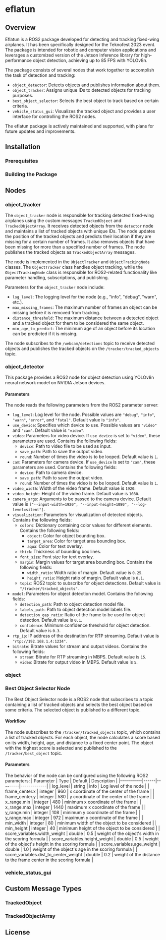 # eflatun

## Overview

Eflatun is a ROS2 package developed for detecting and tracking fixed-wing airplanes. It has been specifically designed for the Teknofest 2023 event. The package is intended for robotic and computer vision applications and leverages a customized version of the Jetson Inference library for high-performance object detection, achieving up to 85 FPS with YOLOv8n.

The package consists of several nodes that work together to accomplish the task of detection and tracking:

- `object_detector`: Detects objects and publishes information about them.
- `object_tracker`: Assigns unique IDs to detected objects for tracking purposes.
- `best_object_selector`: Selects the best object to track based on certain criteria.
- `vehicle_status_gui`: Visualizes the tracked object and provides a user interface for controlling the ROS2 nodes.

The eflatun package is actively maintained and supported, with plans for future updates and improvements.


## Installation

### Prerequisites

### Building the Package

## Nodes

### object_tracker

The `object_tracker` node is responsible for tracking detected fixed-wing airplanes using the custom messages `TrackedObject` and `TrackedObjectArray`. It receives detected objects from the `detector` node and maintains a list of tracked objects with unique IDs. The node updates the position of the tracked objects and predicts their location if they are missing for a certain number of frames. It also removes objects that have been missing for more than a specified number of frames. The node publishes the tracked objects as `TrackedObjectArray` messages.

The node is implemented in the `ObjectTracker` and `ObjectTrackingNode` classes. The `ObjectTracker` class handles object tracking, while the `ObjectTrackingNode` class is responsible for ROS2-related functionality like parameter handling, subscriptions, and publishing.

Parameters for the `object_tracker` node include:

- `log_level`: The logging level for the node (e.g., "info", "debug", "warn", etc.).
- `max_missing_frames`: The maximum number of frames an object can be missing before it is removed from tracking.
- `distance_threshold`: The maximum distance between a detected object and a tracked object for them to be considered the same object.
- `min_age_to_predict`: The minimum age of an object before its location can be predicted if it is missing.

The node subscribes to the `/webcam/detections` topic to receive detected objects and publishes the tracked objects on the `/tracker/tracked_objects` topic.


### object_detector

This package provides a ROS2 node for object detection using YOLOv8n neural network model on NVIDIA Jetson devices.

#### Parameters

The node reads the following parameters from the ROS2 parameter server:

- `log_level`: Log level for the node. Possible values are `"debug"`, `"info"`, `"warn"`, `"error"`, and `"fatal"`. Default value is `"info"`.
- `use_device`: Specifies which device to use. Possible values are `"video"` and `"cam"`. Default value is `"video"`.
- `video`: Parameters for video device. If `use_device` is set to `"video"`, these parameters are used. Contains the following fields:
    - `device`: Path to video file to be used as input.
    - `save_path`: Path to save the output video.
    - `round`: Number of times the video is to be looped. Default value is `1`.
- `cam`: Parameters for camera device. If `use_device` is set to `"cam"`, these parameters are used. Contains the following fields:
    - `device`: Path to camera device.
    - `save_path`: Path to save the output video.
    - `round`: Number of times the video is to be looped. Default value is `1`.
- `video_width`: Width of the video frame. Default value is `1920`.
- `video_height`: Height of the video frame. Default value is `1080`.
- `camera_args`: Arguments to be passed to the camera device. Default value is `["--input-width=1920", "--input-height=1080", "--log-level=silent"]`.
- `visualization`: Parameters for visualization of detected objects. Contains the following fields:
    - `colors`: Dictionary containing color values for different elements. Contains the following fields:
        - `object`: Color for object bounding box.
        - `target_area`: Color for target area bounding box.
        - `aqua`: Color for text overlay.
    - `thick`: Thickness of bounding box lines.
    - `font_size`: Font size for text overlay.
    - `margin`: Margin values for target area bounding box. Contains the following fields:
        - `width_ratio`: Width ratio of margin. Default value is `0.25`.
        - `height_ratio`: Height ratio of margin. Default value is `0.1`.
    - `topic`: ROS2 topic to subscribe for object detections. Default value is `"/tracker/tracked_objects"`.
- `model`: Parameters for object detection model. Contains the following fields:
    - `detection_path`: Path to object detection model file.
    - `labels_path`: Path to object detection model labels file.
    - `detection_gap_ratio`: Ratio of the frame to be used for object detection. Default value is `0.1`.
    - `confidence`: Minimum confidence threshold for object detection. Default value is `0.3`.
- `rtp_ip`: IP address of the destination for RTP streaming. Default value is `"rtp://192.168.1.4:1234"`.
- `bitrate`: Bitrate values for stream and output videos. Contains the following fields:
    - `stream`: Bitrate for RTP streaming in MBPS. Default value is `15`.
    - `video`: Bitrate for output video in MBPS. Default value is `5`.

### object

### Best Object Selector Node

The Best Object Selector node is a ROS2 node that subscribes to a topic containing a list of tracked objects and selects the best object based on some criteria. The selected object is published to a different topic.

#### Workflow

The node subscribes to the `/tracker/tracked_objects` topic, which contains a list of tracked objects. For each object, the node calculates a score based on its width, height, age, and distance to a fixed center point. The object with the highest score is selected and published to the `/tracker/best_object` topic.

#### Parameters

The behavior of the node can be configured using the following ROS2 parameters:
| Parameter | Type | Default | Description |
|-----------|------|---------|-------------|
| log_level | string | info | Log level of the node |
| frame_center.x | integer | 960 | x coordinate of the center of the frame |
| frame_center.y | integer | 580 | y coordinate of the center of the frame |
| x_range.min | integer | 480 | minimum x coordinate of the frame |
| x_range.max | integer | 1440 | maximum x coordinate of the frame |
| y_range.min | integer | 108 | minimum y coordinate of the frame |
| y_range.max | integer | 972 | maximum y coordinate of the frame |
| min_width | integer | 80 | minimum width of the object to be considered |
| min_height | integer | 40 | minimum height of the object to be considered |
| score_variables.width_weight | double | 0.5 | weight of the object's width in the scoring formula |
| score_variables.height_weight | double | 0.5 | weight of the object's height in the scoring formula |
| score_variables.age_weight | double | 1.0 | weight of the object's age in the scoring formula |
| score_variables.dist_to_center_weight | double | 0.2 | weight of the distance to the frame center in the scoring formula |


### vehicle_status_gui

## Custom Message Types

### TrackedObject

### TrackedObjectArray

## License
